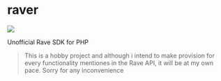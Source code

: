 # raver
![](https://github.com/koficypher/raver/workflows/Raver/badge.svg)

Unofficial Rave SDK for PHP

>This is a hobby project and although i intend to make provision for every functionality mentiones in the Rave API, it will be at my own pace. Sorry for any inconvenience
